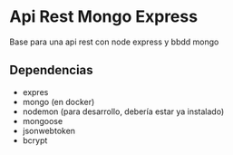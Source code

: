 # Api Rest Mongo Express

Base para una api rest con node express y bbdd mongo

## Dependencias

- expres
- mongo (en docker)
- nodemon (para desarrollo, debería estar ya instalado)
- mongoose
- jsonwebtoken 
- bcrypt
